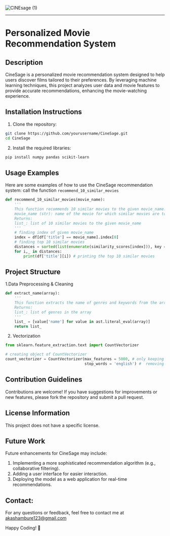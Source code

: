 ![CINEsage (1)](https://github.com/user-attachments/assets/46d9b08b-44e9-46a1-aa25-9c8de75aa09a)
________________________________________________________________________________________________
# Personalized Movie Recommendation System

## Description
CineSage is a personalized movie recommendation system designed to help users discover films tailored to their preferences. By leveraging machine learning techniques, this project analyzes user data and movie features to provide accurate recommendations, enhancing the movie-watching experience.

## Installation Instructions
1. Clone the repository:
```bash
git clone https://github.com/yourusername/CineSage.git  
cd CineSage
```
2. Install the required libraries:
```bash
pip install numpy pandas scikit-learn
```
## Usage Examples
Here are some examples of how to use the CineSage recommendation system: call the function `recommend_10_similar_movies`
```python
def recommend_10_similar_movies(movie_name):
    '''
    This function recommends 10 similar movies to the given movie_name.
    movie_name (str): name of the movie for which similar movies are to be recommended
    Returns:
    list_: list of 10 similar movies to the given movie_name
    '''
    # finding index of given movie_name
    index = df[df['title'] == movie_name].index[0]
    # finding top 10 similar movies
    distances = sorted(list(enumerate(similarity_scores[index])), key = lambda x: x[1], reverse = True)[1:11]
    for i,_ in distances:
        print(df['title'][i]) # printing the top 10 similar movies
```

## Project Structure

1.Data Preprocessing & Cleaning 

```python
def extract_name(array):
    '''
    This function extracts the name of genres and keywords from the array. Created for genres and keywords.
    Returns:
    list_: list of genres in the array
    '''
    list_ = [value['name'] for value in ast.literal_eval(array)]
    return list_
```

2. Vectorization

```python
from sklearn.feature_extraction.text import CountVectorizer

# creating object of CountVectorizer
count_vectorizer = CountVectorizer(max_features = 5000, # only keeping top 5000 vectors
                                   stop_words = 'english') #  removing stop words
```

## Contribution Guidelines
Contributions are welcome! If you have suggestions for improvements or new features, please fork the repository and submit a pull request.

## License Information
This project does not have a specific license.

## Future Work

Future enhancements for CineSage may include:

1. Implementing a more sophisticated recommendation algorithm (e.g., collaborative filtering).
2. Adding a user interface for easier interaction.
3. Deploying the model as a web application for real-time recommendations.

## Contact:
For any questions or feedback, feel free to contact me at akashambure123@gmail.com

Happy Coding! 🚀











